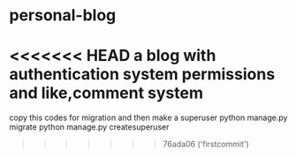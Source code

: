 # personal-blog
<<<<<<< HEAD
a blog with authentication system permissions and like,comment system
=======
copy this codes for migration and then make a superuser
python manage.py migrate
python manage.py createsuperuser
>>>>>>> 76ada06 ('firstcommit')
